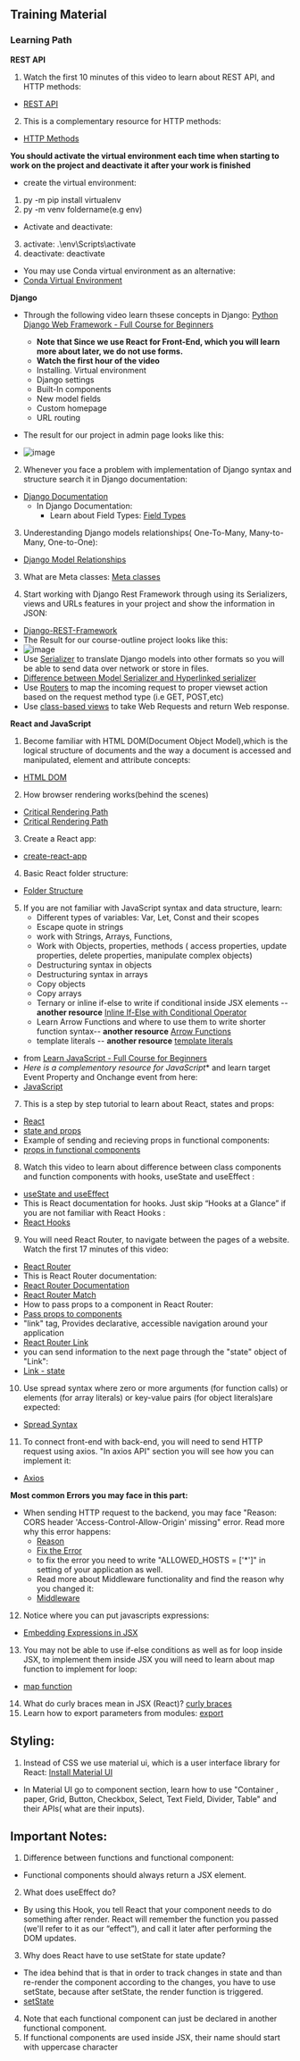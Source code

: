 ## Training Material

### Learning Path

**REST API**
1. Watch the first 10 minutes of this video to learn about REST API, and HTTP methods:
- [REST API](https://www.youtube.com/watch?v=Q-BpqyOT3a8")

2. This is a complementary resource for HTTP methods:
- [HTTP Methods](https://restfulapi.net/http-methods/")

**You should activate the virtual environment each time when starting to work on the project and deactivate it after your work is finished**
 
 - create the virtual environment: 
  1. py -m pip install virtualenv
  2. py -m venv foldername(e.g env)
 - Activate and deactivate:
  3. activate: .\env\Scripts\activate
  4. deactivate: deactivate
  
 - You may use Conda virtual environment as an alternative:
 - [Conda Virtual Environment](https://docs.conda.io/projects/conda/en/latest/user-guide/concepts/environments.html)

**Django**
 - Through the following video learn thsese concepts in Django: [Python Django Web Framework - Full Course for Beginners](https://www.youtube.com/watch?v=F5mRW0jo-U4)
   - **Note that Since we use React for Front-End, which you will learn more about later, we do not use forms.**
   - **Watch the first hour of the video**
   - Installing. Virtual environment 
   - Django settings
   - Built-In components
   - New model fields 
   - Custom homepage 
   - URL routing
   
- The result for our project in admin page looks like this:
- ![image](https://github.com/yaldaafshar/research/blob/master/Training%20Material/admin.jpg)

2. Whenever you face a problem with implementation of Django syntax and structure search it in Django documentation:
- [Django Documentation](https://docs.djangoproject.com/en/3.1/)
  - In Django Documentation:
    - Learn about Field Types: [Field Types](https://docs.djangoproject.com/en/3.1/topics/forms/modelforms/#topics-forms-modelforms)
    
3. Underestanding Django models relationships( One-To-Many, Many-to-Many, One-to-One):
- [Django Model Relationships](https://www.youtube.com/watch?v=2KqhBkMv7aM)

3. What are Meta classes: [Meta classes](https://stackoverflow.com/questions/100003/what-are-metaclasses-in-python)

4. Start working with Django Rest Framework through using its Serializers, views and URLs features in your project and show the information in JSON:
- [Django-REST-Framework](https://www.django-rest-framework.org/tutorial/quickstart/)
- The Result for our course-outline project looks like this:
- ![image](https://github.com/yaldaafshar/research/blob/master/Training%20Material/Rest-Framework.jpg)
- Use [Serializer](https://www.django-rest-framework.org/api-guide/serializers/) to translate Django models into other formats so you will be able to send data over network or store in files.
- [Difference between Model Serializer and Hyperlinked serializer](https://stackoverflow.com/questions/33421147/what-is-the-benefit-of-using-a-hyperlinkedmodelserializer-in-drf)
- Use [Routers](https://www.django-rest-framework.org/api-guide/routers/) to map the incoming request to proper viewset action based on the request method type (i.e GET, POST,etc)
- Use [class-based views](https://www.django-rest-framework.org/tutorial/3-class-based-views/) to take Web Requests and return Web response.

**React and JavaScript**
1. Become familiar with HTML DOM(Document Object Model),which is the logical structure of documents and the way a document is accessed and manipulated, element and attribute concepts:
- [HTML DOM](https://www.youtube.com/watch?v=RbQGn6vBlys")

2. How browser rendering works(behind the scenes)
- [Critical Rendering Path](https://blog.logrocket.com/how-browser-rendering-works-behind-the-scenes-6782b0e8fb10/)
- [Critical Rendering Path](https://developer.mozilla.org/en-US/docs/Web/Performance/Critical_rendering_path)

3. Create a React app:
- [create-react-app](https://github.com/facebook/create-react-app)

4. Basic React folder structure:
- [Folder Structure](https://www.freecodecamp.org/news/quick-guide-to-understanding-and-creating-reactjs-apps-8457ee8f7123/)

5. If you are not familiar with JavaScript syntax and data structure, learn:
   - Different types of variables: Var, Let, Const and their scopes
   - Escape quote in strings
   - work with Strings, Arrays, Functions, 
   - Work with Objects, properties, methods ( access properties, update properties, delete properties, manipulate complex objects)
   - Destructuring syntax in objects
   - Destructuring syntax in arrays
   - Copy objects
   - Copy arrays  
   - Ternary or inline if-else to write if conditional inside JSX elements -- **another resource** [Inline If-Else with Conditional Operator](https://reactjs.org/docs/conditional-rendering.html)
   - Learn Arrow Functions and where to use them to write shorter function syntax-- **another resource** [Arrow Functions](https://developer.mozilla.org/en-US/docs/Web/JavaScript/Reference/Functions/Arrow_functions)
   - template literals -- **another resource** [template literals](https://developer.mozilla.org/en-US/docs/Web/JavaScript/Reference/Template_literals)
  - from [Learn JavaScript - Full Course for Beginners](https://www.youtube.com/watch?v=PkZNo7MFNFg)
  - *Here is a complementory resource for JavaScript** and learn target Event Property and Onchange event from here:
- [JavaScript](https://www.w3schools.com/js/)

7. This is a step by step tutorial to learn about React, states and props:
- [React](https://reactjs.org/docs/hello-world.html)
- [state and props](https://reactjs.org/docs/faq-state.html)
- Example of sending and recieving props in functional components:
- [props in functional components](https://stackoverflow.com/questions/39963565/react-passing-down-props-to-functional-components)

8. Watch this video to learn about difference between class components and function components with hooks, useState and useEffect :
- [useState and useEffect](https://www.youtube.com/watch?v=iEVcCdbF1WQ")
- This is React documentation for hooks. Just skip “Hooks at a Glance” if you are not familiar with React Hooks :
- [React Hooks](https://reactjs.org/docs/hooks-intro.html)

9. You will need React Router, to navigate between the pages of a website. Watch the first 17 minutes of this video:
- [React Router](https://www.youtube.com/watch?v=Law7wfdg_ls&pbjreload=101")
- This is React Router documentation:
- [React Router Documentation](https://reactrouter.com/web/guides/quick-start")
- [React Router Match](https://reactrouter.com/web/api/match")
- How to pass props to a component in React Router:
- [Pass props to components](https://ui.dev/react-router-v4-pass-props-to-components/)
- "link" tag, Provides declarative, accessible navigation around your application
- [React Router Link](https://reactrouter.com/web/api/Link)
- you can send information to the next page through the "state" object of "Link":
- [Link - state](https://stackoverflow.com/questions/41736048/what-is-a-state-in-link-component-of-react-router)

10. Use spread syntax where zero or more arguments (for function calls) or elements (for array literals) or key-value pairs (for object literals)are expected:
- [Spread Syntax](https://developer.mozilla.org/en-US/docs/Web/JavaScript/Reference/Operators/Spread_syntax)
11. To connect front-end with back-end, you will need to send HTTP request using axios. "In axios API" section you will see how you can implement it:
- [Axios](https://github.com/axios/axios)

**Most common Errors you may face in this part:**
 - When sending HTTP request to the backend, you may face "Reason: CORS header 'Access-Control-Allow-Origin' missing" error. Read more why this error happens:
     - [Reason](https://stackoverflow.com/questions/31276220/%20%20%20%20cors-header-access-control-allow-origin-missing)
     - [Fix the Error](https://stackoverflow.com/questions/35760943/how-can-i-enable-cors-on-django-rest-framework)
     - to fix the error you need to write "ALLOWED_HOSTS = ['*']" in setting of your application as well.
     - Read more about Middleware functionality and find the reason why you changed it:
     - [Middleware](https://docs.djangoproject.com/en/3.1/topics/http/middleware/)
    
12. Notice where you can put javascripts expressions:
- [Embedding Expressions in JSX ](https://reactjs.org/docs/introducing-jsx.html)
13. You may not be able to use if-else conditions as well as for loop inside JSX, to implement them inside JSX you will need to learn about map function to implement for loop:
- [map function](https://developer.mozilla.org/en-US/docs/Web/JavaScript/Reference/Global_Objects/Array/map)
14. What do curly braces mean in JSX (React)?
[curly braces](https://stackoverflow.com/questions/43904825/what-do-curly-braces-mean-in-jsx-react)
15. Learn how to export parameters from modules:
[export](https://www.geeksforgeeks.org/reactjs-importing-exporting/)

## Styling:
1. Instead of CSS we use material ui, which is a user interface library for React:
[Install Material UI](https://material-ui.com/getting-started/installation/) 
- In Material UI go to component section, learn how to use "Container , paper, Grid, Button, Checkbox, Select, Text Field, Divider, Table" and their APIs( what are their inputs).

## Important Notes:
1. Difference between functions and functional component:
  - Functional components should always return a JSX element.
2. What does useEffect do? 
  - By using this Hook, you tell React that your component needs to do something after render. React will remember the function you passed (we'll refer to it as our “effect”), and call it later after performing the DOM updates.
3. Why does React have to use setState for state update?
  - The idea behind that is that in order to track changes in state and than re-render the component according to the changes, you have to use setState, because after setState, the render function is triggered.
  - [setState](https://stackoverflow.com/questions/53098873/why-does-react-have-to-use-setstate-for-state-update)
4. Note that each functional component can just be declared in another functional component.
5. If functional components are used inside JSX, their name should start with uppercase character

